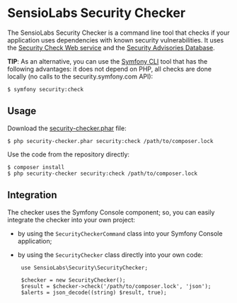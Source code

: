 SensioLabs Security Checker
===========================

The SensioLabs Security Checker is a command line tool that checks if your
application uses dependencies with known security vulnerabilities. It uses the
[Security Check Web service][1] and the [Security Advisories Database][2].

**TIP**: As an alternative, you can use the [Symfony CLI][3] tool that has the
following advantages: it does not depend on PHP, all checks are done locally (no
calls to the security.symfony.com API):

    $ symfony security:check

Usage
-----

Download the [security-checker.phar][4] file:

    $ php security-checker.phar security:check /path/to/composer.lock

Use the code from the repository directly:

    $ composer install
    $ php security-checker security:check /path/to/composer.lock

Integration
-----------

The checker uses the Symfony Console component; so, you can easily integrate
the checker into your own project:

 * by using the `SecurityCheckerCommand` class into your Symfony Console
   application;

 * by using the `SecurityChecker` class directly into your own code:

        use SensioLabs\Security\SecurityChecker;

        $checker = new SecurityChecker();
        $result = $checker->check('/path/to/composer.lock', 'json');
        $alerts = json_decode((string) $result, true);

[1]: https://security.symfony.com/
[2]: https://github.com/FriendsOfPHP/security-advisories
[3]: https://symfony.com/download
[4]: https://get.sensiolabs.org/security-checker.phar
